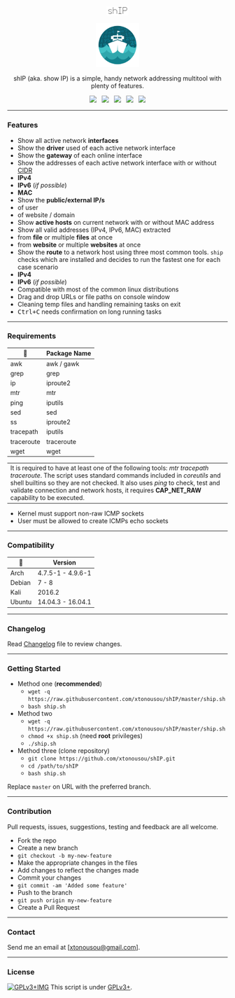 <p align="center"><img width=10% src="/imgs/ship-text.png"></img></p>
<p align="center"><img width=20% src="/imgs/ship-logo.png"></p>
<p align="center">shIP (aka. show IP) is a simple, handy network addressing multitool with plenty of features.</p>
<p align="center">
  <a href="ship.sh"><img src="https://img.shields.io/badge/version-2.3-blue.svg?style=flat-square"></a>
    &nbsp;
  <a href="LICENSE.md"><img src="https://img.shields.io/badge/license-GPLv3%2B-yellow.svg?style=flat-square"></a>
    &nbsp;
  <a href="http://tldp.org/LDP/abs/html/bashver3.html"><img src="https://img.shields.io/badge/bash-3.2%20or%20later-lightgrey.svg?style=flat-square"></a>
    &nbsp;
  <a href="https://www.paypal.com/cgi-bin/webscr?cmd=_s-xclick&hosted_button_id=NJ4VLBTM8FB4C"><img src="https://img.shields.io/badge/paypal-donate-blue.svg?style=flat-square"></a>
    &nbsp;
  <a href="https://www.gitcheese.com/app/#/projects/211c47d3-9fff-4fe9-b067-45ee9c9a2151/pledges/create"><img src="https://api.gitcheese.com/v1/projects/211c47d3-9fff-4fe9-b067-45ee9c9a2151/badges"></a>
</p>

---

### Features

* Show all active network **interfaces**
* Show the **driver** used of each active network interface
* Show the **gateway** of each online interface
* Show the addresses of each active network interface with or without [CIDR]
 * **IPv4**
 * **IPv6** (*if possible*)
 * **MAC**
* Show the **public/external IP/s**
 * of user
 * of website / domain
* Show **active hosts** on current network with or without MAC address
* Show all valid addresses (IPv4, IPv6, MAC) extracted
 * from **file** or multiple **files** at once
 * from **website** or multiple **websites** at once
* Show the **route** to a network host using three most common tools. `ship` checks which are installed and decides to run the fastest one for each case scenario
 * **IPv4**
 * **IPv6** (*if possible*)
* Compatible with most of the common linux distributions
* Drag and drop URLs or file paths on console window
* Cleaning temp files and handling remaining tasks on exit
* <kbd>Ctrl+C</kbd> needs confirmation on long running tasks

---

### Requirements

 :wrench:   | Package Name 
------------|--------------
 awk        | awk / gawk   
 grep       | grep         
 ip         | iproute2     
 mtr        | mtr          
 ping       | iputils      
 sed        | sed          
 ss         | iproute2     
 tracepath  | iputils      
 traceroute | traceroute   
 wget       | wget         


<table>
  <tr>
    <td>
      It is required to have at least one of the following tools: <i>mtr tracepath traceroute</i>.
      The script uses standard commands included in <i>coreutils</i> and shell builtins so they are not checked.
      It also uses <i>ping</i> to check, test and validate connection and network hosts, it requires <b>CAP_NET_RAW</b> capability to be executed.
    </td>
  </tr>
</table>

* Kernel must support non-raw ICMP sockets
* User must be allowed to create ICMPs echo sockets

---

### Compatibility

 :penguin: | Version            
-----------|-------------------
 Arch      | 4.7.5-1 - 4.9.6-1  
 Debian    | 7 - 8              
 Kali      | 2016.2             
 Ubuntu    | 14.04.3 - 16.04.1  

---

### Changelog

Read [Changelog] file to review changes.

---

### Getting Started

* Method one (**recommended**)
  * `wget -q https://raw.githubusercontent.com/xtonousou/shIP/master/ship.sh`
  * `bash ship.sh`
* Method two
  * `wget -q https://raw.githubusercontent.com/xtonousou/shIP/master/ship.sh`
  * `chmod +x ship.sh` (need **root** privileges)
  * `./ship.sh`
* Method three (clone repository)
  * `git clone https://github.com/xtonousou/shIP.git`
  * `cd /path/to/shIP`
  * `bash ship.sh`

Replace `master` on URL with the preferred branch.

---

### Contribution

Pull requests, issues, suggestions, testing and feedback are all welcome.

* Fork the repo
* Create a new branch
 * `git checkout -b my-new-feature`
* Make the appropriate changes in the files
* Add changes to reflect the changes made
* Commit your changes
 * `git commit -am 'Added some feature'`
* Push to the branch
 * `git push origin my-new-feature`
* Create a Pull Request

---

### Contact

Send me an email at [xtonousou@gmail.com].

----

### License

[![GPLv3+IMG]](LICENSE.md)
This script is under [GPLv3+].

<!-- Links -->
[Changelog]: CHANGELOG.md
[GPLv3+]: LICENSE.md
[CIDR]: https://en.wikipedia.org/wiki/Classless_Inter-Domain_Routing
[GPLv3+IMG]: http://gplv3.fsf.org/gplv3-127x51.png
